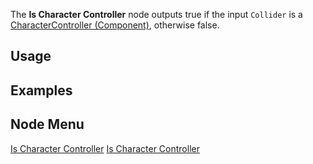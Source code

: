 <languages></languages> <translate>

The **Is Character Controller** node outputs true if the input
`Collider` is a [CharacterController
(Component)](CharacterController_(Component) "wikilink"), otherwise
false.

## Usage

## Examples

## Node Menu

</translate>

[Is Character
Controller](Category:Protoflux{{#translation:}} "wikilink") [Is
Character
Controller](Category:Protoflux:Physics{{#translation:}} "wikilink")